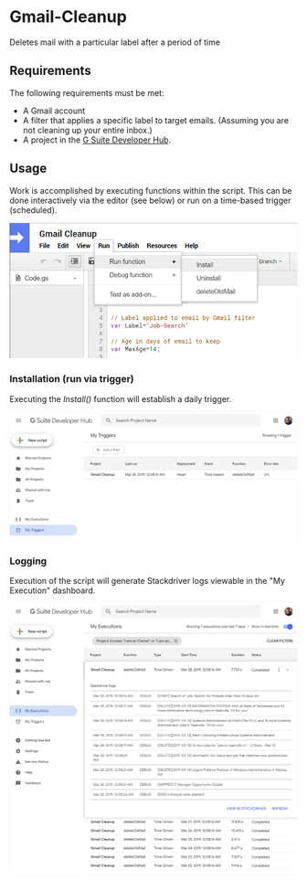 # Gmail-Cleanup
Deletes mail with a particular label after a period of time

## Requirements

The following requirements must be met:

- A Gmail account
- A filter that applies a specific label to target emails. (Assuming you are not cleaning up your entire inbox.)
- A project in the [G Suite Developer Hub](https://script.google.com/home).

## Usage

Work is accomplished by executing functions within the script. This can be done interactively via the editor (see below) or run on a time-based trigger (scheduled).

![Script execution options](InstallGmailCleanup.jpg)
      
### Installation (run via trigger)

Executing the _Install()_ function will establish a daily trigger.

![Triggers dashboard](TriggerGmailCleanup.jpg)

### Logging

Execution of the script will generate Stackdriver logs viewable in the "My Execution" dashboard.

![Logging dashboard](LoggingGmailCleanup.jpg)
